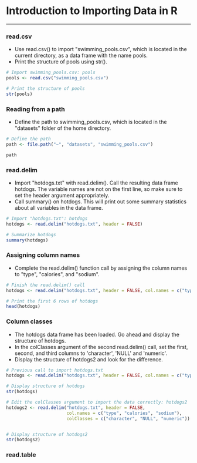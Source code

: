 # Introduction to Importing Data in R
---
### read.csv
* Use read.csv() to import "swimming_pools.csv", which is located in the current directory, as a data frame with the name pools.
* Print the structure of pools using str().
```r
# Import swimming_pools.csv: pools
pools <- read.csv("swimming_pools.csv")

# Print the structure of pools
str(pools)
```
### Reading from a path
* Define the path to swimming_pools.csv, which is located in the "datasets" folder of the home directory.
```r
# Define the path
path <- file.path("~", "datasets", "swimming_pools.csv")

path
```
### read.delim
* Import "hotdogs.txt" with read.delim(). Call the resulting data frame hotdogs. The variable names are not on the first line, so make sure to set the header argument appropriately.
* Call summary() on hotdogs. This will print out some summary statistics about all variables in the data frame.
```r
# Import "hotdogs.txt": hotdogs
hotdogs <- read.delim("hotdogs.txt", header = FALSE) 

# Summarize hotdogs
summary(hotdogs)
```
### Assigning column names
* Complete the read.delim() function call by assigning the column names to "type", "calories", and "sodium".
```r
# Finish the read.delim() call
hotdogs <- read.delim("hotdogs.txt", header = FALSE, col.names = c("type", "calories", "sodium"))

# Print the first 6 rows of hotdogs
head(hotdogs)
```
### Column classes
* The hotdogs data frame has been loaded. Go ahead and display the structure of hotdogs.
* In the colClasses argument of the second read.delim() call, set the first, second, and third columns to 'character', 'NULL' and 'numeric'.
* Display the structure of hotdogs2 and look for the difference.
```r
# Previous call to import hotdogs.txt
hotdogs <- read.delim("hotdogs.txt", header = FALSE, col.names = c("type", "calories", "sodium"))

# Display structure of hotdogs
str(hotdogs)

# Edit the colClasses argument to import the data correctly: hotdogs2
hotdogs2 <- read.delim("hotdogs.txt", header = FALSE, 
                       col.names = c("type", "calories", "sodium"),
                       colClasses = c("character", "NULL", "numeric"))


# Display structure of hotdogs2
str(hotdogs2)
```
### read.table
